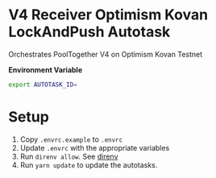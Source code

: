 # V4 Receiver Optimism Kovan LockAndPush Autotask

Orchestrates PoolTogether V4 on Optimism Kovan Testnet

**Environment Variable** 
```.sh 
export AUTOTASK_ID=
```

# Setup

1. Copy `.envrc.example` to `.envrc`
2. Update `.envrc` with the appropriate variables
3. Run `direnv allow`.  See [direnv](https://direnv.net)
4. Run `yarn update` to update the autotasks.
